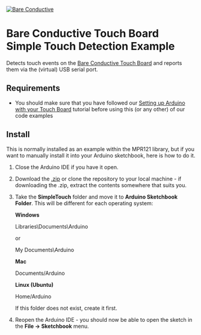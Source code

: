 [![Bare Conductive](http://bareconductive.com/assets/images/LOGO_256x106.png)](http://www.bareconductive.com/)

# Bare Conductive Touch Board Simple Touch Detection Example

Detects touch events on the [Bare Conductive Touch Board](http://www.bareconductive.com/touch-board) and reports them via the (virtual) USB serial port.



## Requirements

* You should make sure that you have followed our [Setting up Arduino with your Touch Board](http://www.bareconductive.com/make/setting-up-arduino-with-your-touch-board/) tutorial before using this (or any other) of our code examples

## Install

This is normally installed as an example within the MPR121 library, but if you want to manually install it into your Arduino sketchbook, here is how to do it.

1. Close the Arduino IDE if you have it open.
1. Download the [.zip](https://github.com/BareConductive/mpr121/archive/public.zip) or clone the repository to your local machine - if downloading the .zip, extract the contents somewhere that suits you.
1. Take the **SimpleTouch** folder and move it to **Arduino Sketchbook Folder**. This will be different for each operating system: 

	**Windows**
	
	Libraries\\Documents\\Arduino
	
	or
	
	My Documents\\Arduino	
	
	**Mac**
	
	Documents/Arduino
	
	**Linux (Ubuntu)**
	
	Home/Arduino


	If this folder does not exist, create it first.
1. Reopen the Arduino IDE - you should now be able to open the sketch in the **File -> Sketchbook** menu.
